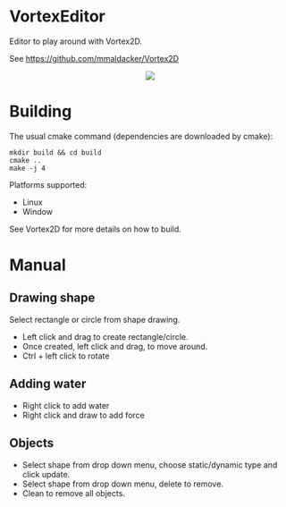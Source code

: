 # VortexEditor

Editor to play around with Vortex2D. 

See https://github.com/mmaldacker/Vortex2D

<p align="middle">
  <img src="https://github.com/mmaldacker/VortexEditor/raw/master/VortexEditor.png"/> 
</p>

# Building

The usual cmake command (dependencies are downloaded by cmake):

```
mkdir build && cd build
cmake ..
make -j 4
```

Platforms supported:

* Linux
* Window

See Vortex2D for more details on how to build.

# Manual

## Drawing shape

Select rectangle or circle from shape drawing.

* Left click and drag to create rectangle/circle.
* Once created, left click and drag, to move around.
* Ctrl + left click to rotate

## Adding water

* Right click to add water
* Right click and draw to add force

## Objects

* Select shape from drop down menu, choose static/dynamic type and click update.
* Select shape from drop down menu, delete to remove.
* Clean to remove all objects.